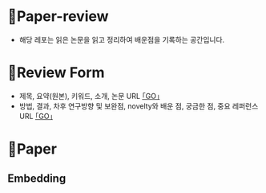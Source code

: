 # 📄Paper-review
- 해당 레포는 읽은 논문을 읽고 정리하여 배운점을 기록하는 공간입니다. 

# 📝Review Form
- 제목, 요약(원본), 키워드, 소개, 논문 URL [｢GO｣](https://github.com/koptimizer/my_PaperLog/blob/master/.github/ISSUE_TEMPLATE/paper_temp.md)
- 방법, 결과, 차후 연구방향 및 보완점, novelty와 배운 점, 궁금한 점, 중요 레퍼런스 URL [｢GO｣](https://github.com/koptimizer/my_PaperLog/blob/master/review_form.md)

# 📄Paper

## Embedding
